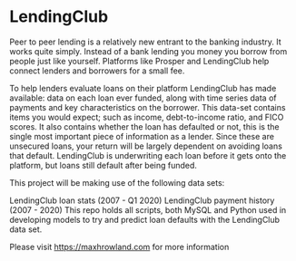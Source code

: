 # LendingClub
Peer to peer lending is a relatively new entrant to the banking industry. It works quite simply. Instead of a bank lending you money you borrow from people just like yourself. Platforms like Prosper and LendingClub help connect lenders and borrowers for a small fee.

To help lenders evaluate loans on their platform LendingClub has made available: data on each loan ever funded, along with time series data of payments and key characteristics on the borrower. This data-set contains items you would expect; such as income, debt-to-income ratio, and FICO scores. It also contains whether the loan has defaulted or not, this is the single most important piece of information as a lender. Since these are unsecured loans, your return will be largely dependent on avoiding loans that default. LendingClub is underwriting each loan before it gets onto the platform, but loans still default after being funded.

This project will be making use of the following data sets:

LendingClub loan stats (2007 - Q1 2020)
LendingClub payment history (2007 - 2020)
This repo holds all scripts, both MySQL and Python used in developing models to try and predict loan defaults with the LendingClub data set.

Please visit https://maxhrowland.com for more information
